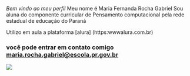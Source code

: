 *Bem vindo ao meu perfil*
Meu nome é Maria Fernanda Rocha Gabriel
Sou aluna do componente curricular de Pensamento computacional pela rede estadual de educação do Paraná

Utilizo em aula a plataforma [alura] (https:wwwalura.com.br)

### você pode entrar em contato comigo maria.rocha.gabriel@escola.pr.gov.br
![](https://media1.tenor.com/m/epjx49FAdk4AAAAC/calleri-calleri-spfc.gif)
